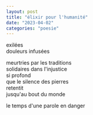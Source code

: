 ```yaml
---
layout: post
title: "élixir pour l'humanité"
date: "2023-04-02"
categories: "poesie"
---
```


exilées  
douleurs infusées  

meurtries par les traditions  
solidaires dans l'injustice  
si profond  
que le silence des pierres  
retentit  
jusqu'au bout du monde  

le temps d'une parole en danger  
